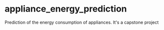 # appliance_energy_prediction
Prediction of the energy consumption of appliances. It's a capstone project
